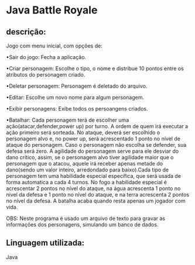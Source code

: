# Java Battle Royale
## descrição:
Jogo com menu inicial, com opções de:

&bull;Sair do jogo: Fecha a aplicação.

&bull;Criar personagem: Escolhe o tipo, o nome e distribue 10 pontos entre os atributos do personagem criado.

&bull;Deletar personagem: Personagem é deletado do arquivo.

&bull;Editar: Escolhe um novo nome para algum personagem.

&bull;Exibir personagens: Exibe todos os persoangens criados.

&bull;Batalhar: Cada personagem terá de escolher uma ação(atacar,defender,power up) por turno. A ordem de quem irá executar a ação primeiro será sorteada. No ataque, deverá ser escolhido o personagem alvo e, no power up, será acrescentado 1 ponto no nível de ataque do personagem. Caso o personagem não escolha se defender, sua defesa será zero. A agilidade do personagem serve para ele desviar do dano crítico, assim, se o personagem alvo tiver agilidade maior que o personagem que o atacou, aquele irá receber apenas metade do dano(sendo um valor inteiro, arredondado para baixo).Cada tipo de personagem tem uma habilidade especial específica, que será usada de forma automatica a cada 4 turnos. No fogo a habilidade especial é acrescentar 2 pontos no nível do ataque, na água acrescenta 1 ponto no nível da defesa e 1 ponto no nível do ataque, e na terra acrescenta 2 pontos no nível da defesa. A batalha acaba quando resta apenas um jogador com vida.

OBS: Neste programa é usado um arquivo de texto para gravar as informações dos personagens, simulando um banco de dados.

## Linguagem utilizada:
Java

